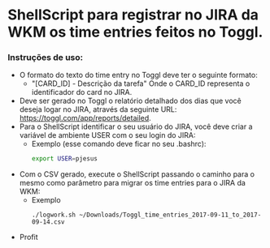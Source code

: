 # ShellScript para registrar no JIRA da WKM os time entries feitos no Toggl.

### Instruções de uso:
 - O formato do texto do time entry no Toggl deve ter o seguinte formato:
   - "[CARD_ID] - Descrição da tarefa" Onde o CARD_ID representa o identificador do card no JIRA.
 - Deve ser gerado no Toggl o relatório detalhado dos dias que você deseja logar no JIRA, através da seguinte URL: https://toggl.com/app/reports/detailed.
 - Para o ShellScript identificar o seu usuário do JIRA, você deve criar a variável de ambiente USER com o seu login do JIRA:
   - Exemplo (esse comando deve ficar no seu .bashrc):
     ```sh
     export USER=pjesus
     ```
 - Com o CSV gerado, execute o ShellScript passando o caminho para o mesmo como parâmetro para migrar os time entries para o JIRA da WKM:
   - Exemplo
     ```
     ./logwork.sh ~/Downloads/Toggl_time_entries_2017-09-11_to_2017-09-14.csv
     ```
 - Profit
